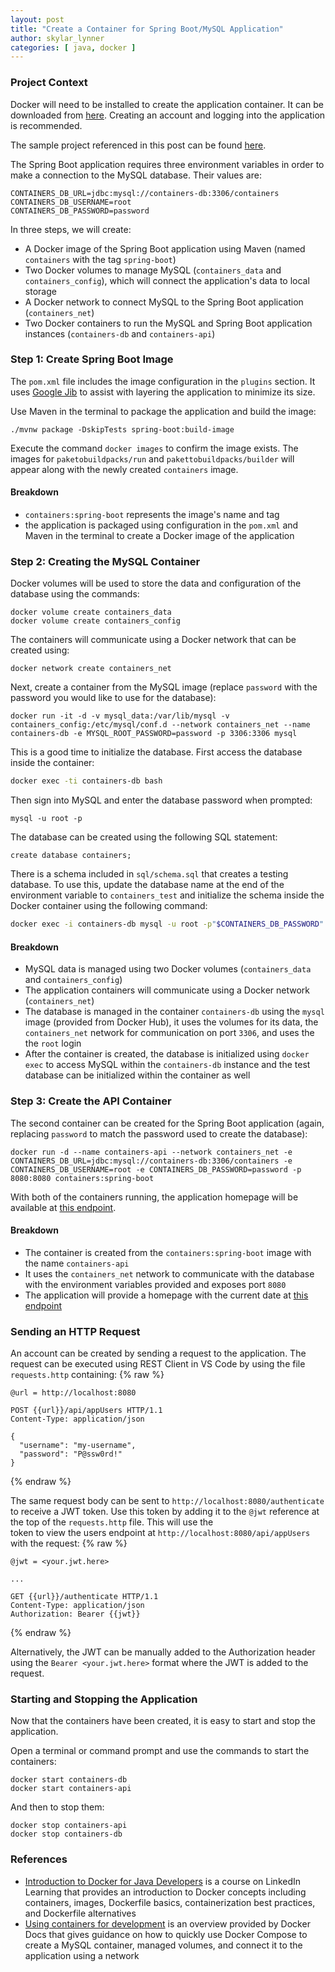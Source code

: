 ```yaml
---
layout: post
title: "Create a Container for Spring Boot/MySQL Application"
author: skylar_lynner
categories: [ java, docker ]
---
```


### Project Context

Docker will need to be installed to create the application container.
It can be downloaded from [here](https://docs.docker.com/get-docker/).
Creating an account and logging into the application is recommended.

The sample project referenced in this post can be found
[here](https://github.com/oneexists/containers).

The Spring Boot application requires three environment variables in
order to make a connection to the MySQL database. Their values are:
  ```
  CONTAINERS_DB_URL=jdbc:mysql://containers-db:3306/containers
  CONTAINERS_DB_USERNAME=root
  CONTAINERS_DB_PASSWORD=password
  ```

In three steps, we will create:
- A Docker image of the Spring Boot application using Maven
  (named `containers` with the tag `spring-boot`)
- Two Docker volumes to manage MySQL (`containers_data` and `containers_config`),
  which will connect the application's data to local storage
- A Docker network to connect MySQL to the Spring Boot application
  (`containers_net`)
- Two Docker containers to run the MySQL and Spring Boot application
  instances (`containers-db` and `containers-api`)

### Step 1: Create Spring Boot Image

The `pom.xml` file includes the image configuration in the `plugins`
section. It uses [Google Jib](https://cloud.google.com/blog/products/application-development/introducing-jib-build-java-docker-images-better)
to assist with layering the application to minimize its size.

Use Maven in the terminal to package the application and build the
image:
```
./mvnw package -DskipTests spring-boot:build-image
```

Execute the command `docker images` to confirm the image exists. The
images for `paketobuildpacks/run` and `pakettobuildpacks/builder`
will appear along with the newly created `containers` image.

#### Breakdown

- `containers:spring-boot` represents the image's name and tag
- the application is packaged using configuration in the `pom.xml` and
  Maven in the terminal to create a Docker image of the application

### Step 2: Creating the MySQL Container

Docker volumes will be used to store the data and configuration of
the database using the commands:
```
docker volume create containers_data
docker volume create containers_config
```

The containers will communicate using a Docker network that can be
created using:
```
docker network create containers_net
```

Next, create a container from the MySQL image (replace `password` with the
password you would like to use for the database):
```
docker run -it -d -v mysql_data:/var/lib/mysql -v containers_config:/etc/mysql/conf.d --network containers_net --name containers-db -e MYSQL_ROOT_PASSWORD=password -p 3306:3306 mysql
```

This is a good time to initialize the database. First access the
database inside the container:
```bash
docker exec -ti containers-db bash
```
Then sign into MySQL and enter the database password when prompted:
```
mysql -u root -p
```
The database can be created using the following SQL statement:
```
create database containers;
```

There is a schema included in `sql/schema.sql` that creates a
testing database. To use this, update the database name at the
end of the environment variable to `containers_test` and initialize
the schema inside the Docker container using the following command:
```bash
docker exec -i containers-db mysql -u root -p"$CONTAINERS_DB_PASSWORD" < sql/schema.sql
```

#### Breakdown

- MySQL data is managed using two Docker volumes (`containers_data` and
  `containers_config`)
- The application containers will communicate using a Docker network
  (`containers_net`)
- The database is managed in the container `containers-db` using the
  `mysql` image (provided from Docker Hub), it uses the volumes
  for its data, the `containers_net` network for communication on port `3306`,
  and uses the the `root` login
- After the container is created, the database is initialized using
  `docker exec` to access MySQL within the `containers-db` instance
  and the test database can be initialized within the container as well

### Step 3: Create the API Container

The second container can be created for the Spring Boot application
(again, replacing `password` to match the password used to create
the database):
```
docker run -d --name containers-api --network containers_net -e CONTAINERS_DB_URL=jdbc:mysql://containers-db:3306/containers -e CONTAINERS_DB_USERNAME=root -e CONTAINERS_DB_PASSWORD=password -p 8080:8080 containers:spring-boot
```

With both of the containers running, the application homepage will be
available at [this endpoint](http://localhost:8080/).

#### Breakdown

- The container is created from the `containers:spring-boot` image
  with the name `containers-api`
- It uses the `containers_net` network to communicate with the
  database with the environment variables provided and exposes port
  `8080`
- The application will provide a homepage with the current date at
  [this endpoint](http://localhost:8080/)

### Sending an HTTP Request

An account can be created by sending a request to the application.
The request can be executed using REST Client in VS Code by using the
file `requests.http` containing:
{% raw %}
```
@url = http://localhost:8080

POST {{url}}/api/appUsers HTTP/1.1
Content-Type: application/json

{
  "username": "my-username",
  "password": "P@ssw0rd!"
}
```
{% endraw %}

The same request body can be sent to `http://localhost:8080/authenticate`
to receive a JWT token. Use this token by adding it to the `@jwt`
reference at the top of the `requests.http` file. This will use the  
token to view the users endpoint at `http://localhost:8080/api/appUsers`
with the request:
{% raw %}
```
@jwt = <your.jwt.here>

...

GET {{url}}/authenticate HTTP/1.1
Content-Type: application/json
Authorization: Bearer {{jwt}}
```
{% endraw %}

Alternatively, the JWT can be manually added to the Authorization header
using the `Bearer <your.jwt.here>` format where the JWT is added to the
request.

### Starting and Stopping the Application

Now that the containers have been created, it is easy to start and stop
the application.

Open a terminal or command prompt and use the commands to start the
containers:
```
docker start containers-db
docker start containers-api
```

And then to stop them:
```
docker stop containers-api
docker stop containers-db
```

### References

- [Introduction to Docker for Java Developers](https://www.linkedin.com/learning/introduction-to-docker-for-java-developers/zero-to-zero-to-hero)
  is a course on LinkedIn Learning that provides an introduction to
  Docker concepts including containers, images, Dockerfile basics,
  containerization best practices, and Dockerfile alternatives
- [Using containers for development](https://docs.docker.com/language/java/develop/)
  is an overview provided by Docker Docs that gives guidance on how to
  quickly use Docker Compose to create a MySQL container, managed
  volumes, and connect it to the application using a network
